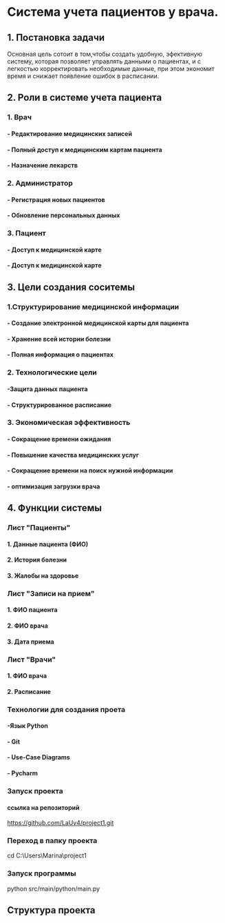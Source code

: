 # Система учета пациентов у врача.
## 1. Постановка задачи
 Основная цель сотоит в том,чтобы создать удобную, эфективную систему, которая позволяет управлять данными о пациентах, и с легкостью корректировать необходимые данные, при этом экономит время и снижает появление ошибок в расписании.
 
## 2. Роли в системе учета пациента

### 1. Врач 
#### - Редактирование медицинских записей
#### - Полный доступ к медицинским картам пациента
#### - Назначение лекарств

### 2. Администратор
#### - Регистрация новых пациентов
#### - Обновление персональных данных

### 3. Пациент
#### - Доступ к медицинской карте
#### - Доступ к медицинской карте

## 3. Цели создания соситемы
### 1.Структурирование медицинской информации
#### - Создание электронной медицинской карты для пациента
#### - Хранение всей истории болезни
#### - Полная информация о пациентах

### 2. Технологические цели
#### -Защита данных пациента
#### - Структурированное расписание

### 3. Экономическая эффективность
#### - Сокращение времени ожидания
#### - Повышение качества медицинских услуг
#### - Сокращение времени на поиск нужной информации
#### - оптимизация загрузки врача

## 4. Функции системы
### Лист "Пациенты"
#### 1. Данные пациента (ФИО)
#### 2. История болезни
#### 3. Жалобы на здоровье

### Лист "Записи на прием"
#### 1. ФИО пациента
#### 2. ФИО врача
#### 3. Дата приема

### Лист "Врачи"
#### 1. ФИО врача
#### 2. Расписание

### Технологии для создания проета
#### -Язык Python
#### - Git
#### - Use-Case Diagrams
#### - Pycharm

### Запуск проекта
#### ссылка на репозиторий
https://github.com/LaUv4/project1.git

### Переход в папку проекта
cd C:\Users\Marina\project1

### Запуск программы
python src/main/python/main.py

## Структура проекта

